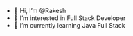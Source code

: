 - 👋 Hi, I’m @Rakesh
- 👀 I’m interested in Full Stack Developer
- 🌱 I’m currently learning Java Full Stack


<!---
Sairakesh123/Sairakesh123 is a ✨ special ✨ repository because its `README.md` (this file) appears on your GitHub profile.
You can click the Preview link to take a look at your changes.
--->
